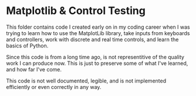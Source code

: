 # Matplotlib & Control Testing
This folder contains code I created early on in my coding career when I was trying to learn how to use the MatplotLib library, take inputs from keyboards and controllers, work with discrete and real time controls, and learn the basics of Python.

Since this code is from a long time ago, is not representitive of the quality work I can produce now. This is just to preserve some of what I've learned, and how far I've come.

This code is not well documented, legible, and is not implemented efficiently or even correctly in any way.
